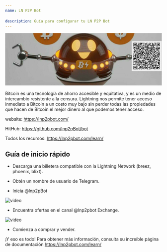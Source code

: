 ```yaml
---
name: LN P2P Bot

description: Guía para configurar tu LN P2P Bot
---
```


![cover](assets/cover.jpeg)

Bitcoin es una tecnología de ahorro accesible y equitativa, y es un medio de intercambio resistente a la censura. Lightning nos permite tener acceso inmediato a Bitcoin a un costo muy bajo sin perder todas las propiedades que hacen de Bitcoin el mejor dinero al que podemos tener acceso.

website: https://lnp2pbot.com/

HitHub: https://github.com/lnp2pBot/bot

Todos los recursos: https://lnp2pbot.com/learn/

## Guía de inicio rápido

- Descarga una billetera compatible con la Lightning Network (breez, phoenix, blixt).

- Obtén un nombre de usuario de Telegram.

- Inicia @lnp2pBot

![video](assets/1.gif)

- Encuentra ofertas en el canal @lnp2pbot Exchange.

![video](assets/2.gif)

- Comienza a comprar y vender.

¡Y eso es todo! Para obtener más información, consulta su increíble página de documentación https://lnp2pbot.com/learn/
